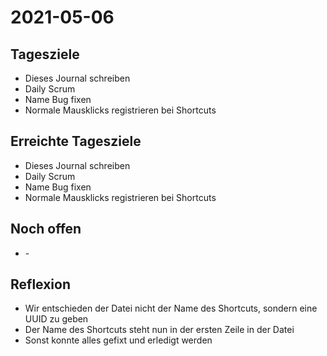 # 2021-05-06
## Tagesziele
* Dieses Journal schreiben
* Daily Scrum
* Name Bug fixen
* Normale Mausklicks registrieren bei Shortcuts
## Erreichte Tagesziele
* Dieses Journal schreiben
* Daily Scrum
* Name Bug fixen
* Normale Mausklicks registrieren bei Shortcuts
## Noch offen
* \-
## Reflexion
* Wir entschieden der Datei nicht der Name des Shortcuts, sondern eine UUID zu geben
* Der Name des Shortcuts steht nun in der ersten Zeile in der Datei
* Sonst konnte alles gefixt und erledigt werden
